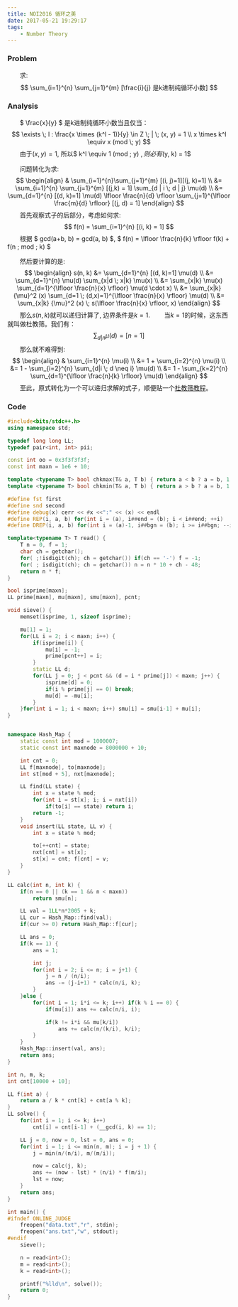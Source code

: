 ```yaml
---
title: NOI2016 循环之美
date: 2017-05-21 19:29:17
tags:
    - Number Theory
---
```


### Problem
&emsp;&emsp;求:
    $$ \sum_{i=1}^{n} \sum_{j=1}^{m} [\frac{i}{j} 是k进制纯循环小数] $$

### Analysis
&emsp;&emsp;$ \frac{x}{y} $ 是k进制纯循环小数当且仅当：
    $$ \exists \; l : \frac{x \times (k^l - 1)}{y} \in Z \; | \; (x, y) = 1 \\ 
       x \times k^l \equiv x (mod \; y) $$
&emsp;&emsp;由于$(x, y) = 1$, 所以$ k^l \equiv 1 (mod \; y) $, 则必有$(y, k) = 1$

<!--more-->
&emsp;&emsp;问题转化为求:
    $$ 
    \begin{align} 
        & \sum_{i=1}^{n}\sum_{j=1}^{m} [(i, j)=1][(j, k)=1] \\
        &= \sum_{i=1}^{n} \sum_{j=1}^{m} [(j,k) = 1] \sum_{d | i \; d | j} \mu(d) \\
        &= \sum_{d=1}^{n} [(d, k)=1] \mu(d) \lfloor \frac{n}{d} \rfloor \sum_{j=1}^{\lfloor \frac{m}{d} \rfloor} [(j, d) = 1]
    \end{align}
    $$
&emsp;&emsp;首先观察式子的后部分，考虑如何求:
    $$ f(n) = \sum_{i=1}^{n} [(i, k) = 1] $$
&emsp;&emsp;根据 $ gcd(a+b, b) = gcd(a, b) $, $ f(n) = \lfloor \frac{n}{k} \rfloor f(k) + f(n \; mod \; k) $

&emsp;&emsp;然后要计算的是:
    $$ 
    \begin{align} 
        s(n, k) &= \sum_{d=1}^{n} [(d, k)=1] \mu(d) \\
                &= \sum_{d=1}^{n} \mu(d) \sum_{x|d \; x|k} \mu(x) \\
                &= \sum_{x|k} \mu(x) \sum_{d=1}^{\lfloor \frac{n}{x} \rfloor} \mu(d \cdot x) \\
                &= \sum_{x|k} {\mu}^2 (x) \sum_{d=1 \; (d,x)=1}^{\lfloor \frac{n}{x} \rfloor} \mu(d) \\
                &= \sum_{x|k} {\mu}^2 (x) \; s(\lfloor \frac{n}{x} \rfloor, x)
    \end{align}
    $$ 
&emsp;&emsp;那么$s(n, k)$就可以递归计算了, 边界条件是$k = 1$.
&emsp;&emsp;当$k=1$的时候，这东西就叫做杜教筛。我们有：
    $$ \sum_{d|n} \mu(d) = [n=1] $$
&emsp;&emsp;那么就不难得到:
    $$ 
    \begin{align} 
        & \sum_{i=1}^{n} \mu(i) \\
        &= 1 + \sum_{i=2}^{n} \mu(i) \\
        &= 1 - \sum_{i=2}^{n} \sum_{d|i \; d \neq i} \mu(d) \\
        &= 1 - \sum_{k=2}^{n} \sum_{d=1}^{\lfloor \frac{n}{k} \rfloor} \mu(d)
    \end{align}
    $$
&emsp;&emsp;至此，原式转化为一个可以递归求解的式子，顺便贴一个[杜教筛教程](http://blog.csdn.net/skywalkert/article/details/50500009)。

### Code 
``` cpp
#include<bits/stdc++.h>
using namespace std;

typedef long long LL;
typedef pair<int, int> pii;

const int oo = 0x3f3f3f3f;
const int maxn = 1e6 + 10;

template <typename T> bool chkmax(T& a, T b) { return a < b ? a = b, 1 : 0; }
template <typename T> bool chkmin(T& a, T b) { return a > b ? a = b, 1 : 0; }

#define fst first
#define snd second
#define debug(x) cerr << #x <<":" << (x) << endl
#define REP(i, a, b) for(int i = (a), i##end = (b); i < i##end; ++i)
#define DREP(i, a, b) for(int i = (a)-1, i##bgn = (b); i >= i##bgn; --i)

template<typename T> T read() {
	T n = 0, f = 1;
	char ch = getchar();
	for( ;!isdigit(ch); ch = getchar()) if(ch == '-') f = -1;
	for( ; isdigit(ch); ch = getchar()) n = n * 10 + ch - 48;
	return n * f;
}

bool isprime[maxn];
LL prime[maxn], mu[maxn], smu[maxn], pcnt;

void sieve() {
    memset(isprime, 1, sizeof isprime);

    mu[1] = 1;
    for(LL i = 2; i < maxn; i++) {
        if(isprime[i]) {
            mu[i] = -1;
            prime[pcnt++] = i;
        }
        static LL d;
        for(LL j = 0; j < pcnt && (d = i * prime[j]) < maxn; j++) {
            isprime[d] = 0;
            if(i % prime[j] == 0) break;
            mu[d] = -mu[i];
        }
    }for(int i = 1; i < maxn; i++) smu[i] = smu[i-1] + mu[i];
}


namespace Hash_Map {
    static const int mod = 1000007;
    static const int maxnode = 8000000 + 10;

    int cnt = 0;
    LL f[maxnode], to[maxnode];
    int st[mod + 5], nxt[maxnode];

    LL find(LL state) {
        int x = state % mod;
        for(int i = st[x]; i; i = nxt[i]) 
            if(to[i] == state) return i;
        return -1;
    }
    void insert(LL state, LL v) {
        int x = state % mod;

        to[++cnt] = state;
        nxt[cnt] = st[x];
        st[x] = cnt; f[cnt] = v;
    }
}

LL calc(int n, int k) {
    if(n == 0 || (k == 1 && n < maxn)) 
        return smu[n];

    LL val = 1LL*n*2005 + k;
    LL cur = Hash_Map::find(val);
    if(cur >= 0) return Hash_Map::f[cur];

    LL ans = 0;
    if(k == 1) {
        ans = 1;

        int j;
        for(int i = 2; i <= n; i = j+1) {
            j = n / (n/i);
            ans -= (j-i+1) * calc(n/i, k);
        }
    }else {
        for(int i = 1; i*i <= k; i++) if(k % i == 0) {
            if(mu[i]) ans += calc(n/i, i);

            if(k != i*i && mu[k/i]) 
                ans += calc(n/(k/i), k/i); 
        }
    }
    Hash_Map::insert(val, ans);
    return ans;
}

int n, m, k;
int cnt[10000 + 10];

LL f(int a) {
    return a / k * cnt[k] + cnt[a % k];
}
LL solve() {
    for(int i = 1; i <= k; i++) 
        cnt[i] = cnt[i-1] + (__gcd(i, k) == 1);

    LL j = 0, now = 0, lst = 0, ans = 0;
    for(int i = 1; i <= min(n, m); i = j + 1) {
        j = min(n/(n/i), m/(m/i));

        now = calc(j, k);
        ans += (now - lst) * (n/i) * f(m/i);
        lst = now;
    }
    return ans;
}

int main() {
#ifndef ONLINE_JUDGE
    freopen("data.txt","r", stdin);
    freopen("ans.txt","w", stdout);
#endif
    sieve();

    n = read<int>();
    m = read<int>();
    k = read<int>();

    printf("%lld\n", solve());
    return 0;
}
```
